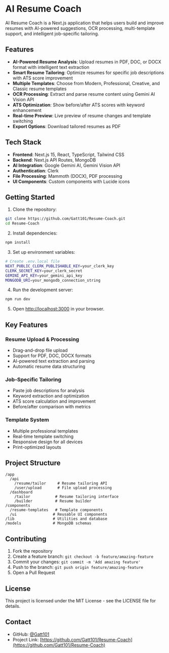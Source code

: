 # AI Resume Coach

AI Resume Coach is a Next.js application that helps users build and improve resumes with AI-powered suggestions, OCR processing, multi-template support, and intelligent job-specific tailoring.

## Features

- **AI-Powered Resume Analysis**: Upload resumes in PDF, DOC, or DOCX format with intelligent text extraction
- **Smart Resume Tailoring**: Optimize resumes for specific job descriptions with ATS score improvement
- **Multiple Templates**: Choose from Modern, Professional, Creative, and Classic resume templates
- **OCR Processing**: Extract and parse resume content using Gemini AI Vision API
- **ATS Optimization**: Show before/after ATS scores with keyword enhancement
- **Real-time Preview**: Live preview of resume changes and template switching
- **Export Options**: Download tailored resumes as PDF

## Tech Stack

- **Frontend**: Next.js 15, React, TypeScript, Tailwind CSS
- **Backend**: Next.js API Routes, MongoDB
- **AI Integration**: Google Gemini AI, Gemini Vision API
- **Authentication**: Clerk
- **File Processing**: Mammoth (DOCX), PDF processing
- **UI Components**: Custom components with Lucide icons

## Getting Started

1. Clone the repository:
```bash
git clone https://github.com/Gatt101/Resume-Coach.git
cd Resume-Coach
```

2. Install dependencies:
```bash
npm install
```

3. Set up environment variables:
```bash
# Create .env.local file
NEXT_PUBLIC_CLERK_PUBLISHABLE_KEY=your_clerk_key
CLERK_SECRET_KEY=your_clerk_secret
GEMINI_API_KEY=your_gemini_api_key
MONGODB_URI=your_mongodb_connection_string
```

4. Run the development server:
```bash
npm run dev
```

5. Open [http://localhost:3000](http://localhost:3000) in your browser.

## Key Features

### Resume Upload & Processing
- Drag-and-drop file upload
- Support for PDF, DOC, DOCX formats
- AI-powered text extraction and parsing
- Automatic resume data structuring

### Job-Specific Tailoring
- Paste job descriptions for analysis
- Keyword extraction and optimization
- ATS score calculation and improvement
- Before/after comparison with metrics

### Template System
- Multiple professional templates
- Real-time template switching
- Responsive design for all devices
- Print-optimized layouts

## Project Structure

```
/app
  /api
    /resume/tailor     # Resume tailoring API
    /user/upload       # File upload processing
  /dashboard
    /tailor           # Resume tailoring interface
    /builder          # Resume builder
/components
  /resume-templates   # Template components
  /ui                # Reusable UI components
/lib                 # Utilities and database
/models              # MongoDB schemas
```

## Contributing

1. Fork the repository
2. Create a feature branch: `git checkout -b feature/amazing-feature`
3. Commit your changes: `git commit -m 'Add amazing feature'`
4. Push to the branch: `git push origin feature/amazing-feature`
5. Open a Pull Request

## License

This project is licensed under the MIT License - see the LICENSE file for details.

## Contact

- GitHub: [@Gatt101](https://github.com/Gatt101)
- Project Link: [https://github.com/Gatt101/Resume-Coach](https://github.com/Gatt101/Resume-Coach)